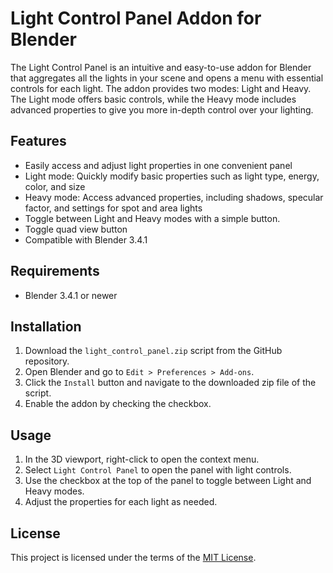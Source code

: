 # Light Control Panel Addon for Blender

The Light Control Panel is an intuitive and easy-to-use addon for Blender that aggregates all the lights in your scene and opens a menu with essential controls for each light. The addon provides two modes: Light and Heavy. The Light mode offers basic controls, while the Heavy mode includes advanced properties to give you more in-depth control over your lighting.

## Features

- Easily access and adjust light properties in one convenient panel
- Light mode: Quickly modify basic properties such as light type, energy, color, and size
- Heavy mode: Access advanced properties, including shadows, specular factor, and settings for spot and area lights
- Toggle between Light and Heavy modes with a simple button.
- Toggle quad view button
- Compatible with Blender 3.4.1

## Requirements

- Blender 3.4.1 or newer

## Installation

1. Download the `light_control_panel.zip` script from the GitHub repository.
2. Open Blender and go to `Edit > Preferences > Add-ons`.
3. Click the `Install` button and navigate to the downloaded zip file of the script.
4. Enable the addon by checking the checkbox.

## Usage

1. In the 3D viewport, right-click to open the context menu.
2. Select `Light Control Panel` to open the panel with light controls.
3. Use the checkbox at the top of the panel to toggle between Light and Heavy modes.
4. Adjust the properties for each light as needed.

## License

This project is licensed under the terms of the [MIT License](LICENSE).

